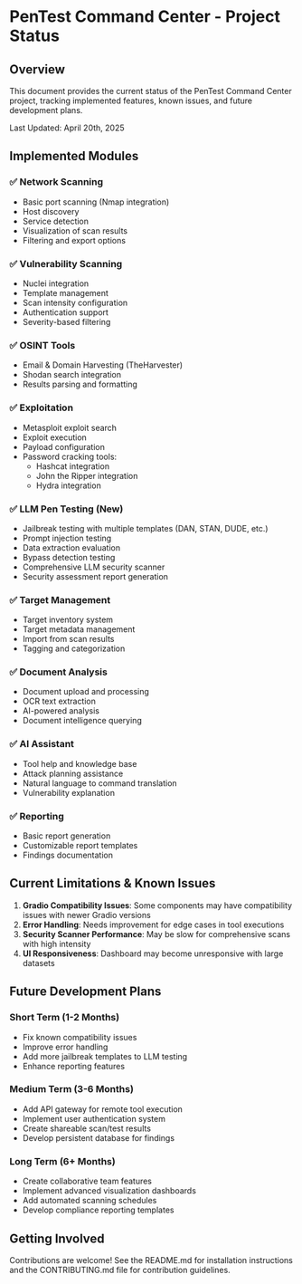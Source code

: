 # PenTest Command Center - Project Status

## Overview
This document provides the current status of the PenTest Command Center project, tracking implemented features, known issues, and future development plans.

Last Updated: April 20th, 2025

## Implemented Modules

### ✅ Network Scanning
- Basic port scanning (Nmap integration)
- Host discovery
- Service detection
- Visualization of scan results
- Filtering and export options

### ✅ Vulnerability Scanning
- Nuclei integration
- Template management
- Scan intensity configuration
- Authentication support
- Severity-based filtering

### ✅ OSINT Tools
- Email & Domain Harvesting (TheHarvester)
- Shodan search integration
- Results parsing and formatting

### ✅ Exploitation
- Metasploit exploit search
- Exploit execution
- Payload configuration
- Password cracking tools:
  - Hashcat integration
  - John the Ripper integration
  - Hydra integration

### ✅ LLM Pen Testing (New)
- Jailbreak testing with multiple templates (DAN, STAN, DUDE, etc.)
- Prompt injection testing
- Data extraction evaluation
- Bypass detection testing
- Comprehensive LLM security scanner
- Security assessment report generation

### ✅ Target Management
- Target inventory system
- Target metadata management
- Import from scan results
- Tagging and categorization

### ✅ Document Analysis
- Document upload and processing
- OCR text extraction
- AI-powered analysis
- Document intelligence querying

### ✅ AI Assistant
- Tool help and knowledge base
- Attack planning assistance
- Natural language to command translation
- Vulnerability explanation

### ✅ Reporting
- Basic report generation
- Customizable report templates
- Findings documentation

## Current Limitations & Known Issues

1. **Gradio Compatibility Issues**: Some components may have compatibility issues with newer Gradio versions
2. **Error Handling**: Needs improvement for edge cases in tool executions
3. **Security Scanner Performance**: May be slow for comprehensive scans with high intensity
4. **UI Responsiveness**: Dashboard may become unresponsive with large datasets

## Future Development Plans

### Short Term (1-2 Months)
- Fix known compatibility issues
- Improve error handling
- Add more jailbreak templates to LLM testing
- Enhance reporting features

### Medium Term (3-6 Months)
- Add API gateway for remote tool execution
- Implement user authentication system
- Create shareable scan/test results
- Develop persistent database for findings

### Long Term (6+ Months)
- Create collaborative team features
- Implement advanced visualization dashboards
- Add automated scanning schedules
- Develop compliance reporting templates

## Getting Involved
Contributions are welcome! See the README.md for installation instructions and the CONTRIBUTING.md file for contribution guidelines. 